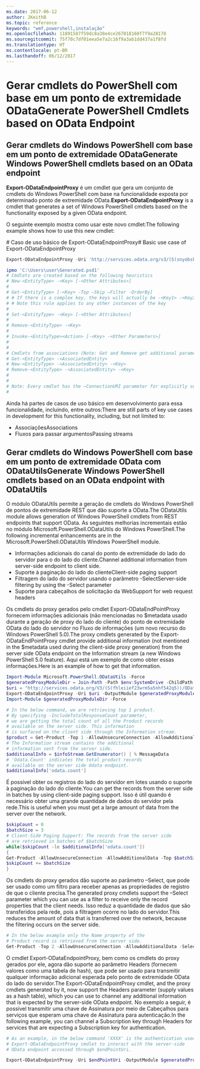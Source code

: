 ```yaml
---
ms.date: 2017-06-12
author: JKeithB
ms.topic: reference
keywords: "wmf,powershell,instalação"
ms.openlocfilehash: 11891587f59dc8a38e4ce267018160f7f9a28178
ms.sourcegitcommit: 75f70c7df01eea5e7a2c16f9a3ab1dd437a1f8fd
ms.translationtype: HT
ms.contentlocale: pt-BR
ms.lasthandoff: 06/12/2017
---
```

# <a name="generate-powershell-cmdlets-based-on-odata-endpoint"></a><span data-ttu-id="5550e-102">Gerar cmdlets do PowerShell com base em um ponto de extremidade OData</span><span class="sxs-lookup"><span data-stu-id="5550e-102">Generate PowerShell Cmdlets based on OData Endpoint</span></span>
<a name="generate-windows-powershell-cmdlets-based-on-an-odata-endpoint"></a><span data-ttu-id="5550e-103">Gerar cmdlets do Windows PowerShell com base em um ponto de extremidade OData</span><span class="sxs-lookup"><span data-stu-id="5550e-103">Generate Windows PowerShell cmdlets based on an OData endpoint</span></span>
--------------------------------------------------------------

<span data-ttu-id="5550e-104">**Export-ODataEndpointProxy** é um cmdlet que gera um conjunto de cmdlets do Windows PowerShell com base na funcionalidade exposta por determinado ponto de extremidade OData.</span><span class="sxs-lookup"><span data-stu-id="5550e-104">**Export-ODataEndpointProxy** is a cmdlet that generates a set of Windows PowerShell cmdlets based on the functionality exposed by a given OData endpoint.</span></span>

<span data-ttu-id="5550e-105">O seguinte exemplo mostra como usar este novo cmdlet:</span><span class="sxs-lookup"><span data-stu-id="5550e-105">The following example shows how to use this new cmdlet:</span></span>

<span data-ttu-id="5550e-106">\# Caso de uso básico de Export-ODataEndpointProxy</span><span class="sxs-lookup"><span data-stu-id="5550e-106">\# Basic use case of Export-ODataEndpointProxy</span></span>

```powershell
Export-ODataEndpointProxy -Uri 'http://services.odata.org/v3/(S(snyobsk1hhutkb2yulwldgf1))/odata/odata.svc' -OutputModule C:\Users\user\Generated.psd1

ipmo 'C:\Users\user\Generated.psd1'
# Cmdlets are created based on the following heuristics
# New-<EntityType> -<Key> [-<Other Attributes>]
#
# Get-<EntityType> [-<Key> -Top –Skip –Filter -OrderBy]
# # If there is a complex key, the keys will actually be -<Key1> -<Key2>…
# # Note this rule applies to any other instances of the key
#
# Set-<EntityType> -<Key> [-<Other Attributes>]
#
# Remove-<EntityType> -<Key>
#
# Invoke-<EntityType><Action> [-<Key> -<Other Parameters>]
#
#
# Cmdlets from associations (Note: Get and Remove get additional parameter sets)
# Get-<EntityType> -<AssociatedEntity>
# New-<EntityType> -<AssociatedEntity> -<Key>
# Remove-<EntityType> -<AssociatedEntity> -<Key>
#
#
# Note: Every cmdlet has the –ConnectionURI parameter for explicitly setting the URI of the endpoint. This normally uses the same address that you gave the Export-ODataEndpointProxy cmdlet, but can be overridden in this fashion for the sake of similar endpoints.
#
```

<span data-ttu-id="5550e-107">Ainda há partes de casos de uso básico em desenvolvimento para essa funcionalidade, incluindo, entre outros:</span><span class="sxs-lookup"><span data-stu-id="5550e-107">There are still parts of key use cases in development for this functionality, including, but not limited to:</span></span>
-   <span data-ttu-id="5550e-108">Associações</span><span class="sxs-lookup"><span data-stu-id="5550e-108">Associations</span></span>
-   <span data-ttu-id="5550e-109">Fluxos para passar argumentos</span><span class="sxs-lookup"><span data-stu-id="5550e-109">Passing streams</span></span>

<a name="generate-windows-powershell-cmdlets-based-on-an-odata-endpoint-with-odatautils"></a><span data-ttu-id="5550e-110">Gerar cmdlets do Windows PowerShell com base em um ponto de extremidade OData com ODataUtils</span><span class="sxs-lookup"><span data-stu-id="5550e-110">Generate Windows PowerShell cmdlets based on an OData endpoint with ODataUtils</span></span>
------------------------------------------------------------------------------
<span data-ttu-id="5550e-111">O módulo ODataUtils permite a geração de cmdlets do Windows PowerShell de pontos de extremidade REST que dão suporte a OData.</span><span class="sxs-lookup"><span data-stu-id="5550e-111">The ODataUtils module allows generation of Windows PowerShell cmdlets from REST endpoints that support OData.</span></span> <span data-ttu-id="5550e-112">As seguintes melhorias incrementais estão no módulo Microsoft.PowerShell.ODataUtils do Windows PowerShell.</span><span class="sxs-lookup"><span data-stu-id="5550e-112">The following incremental enhancements are in the Microsoft.PowerShell.ODataUtils Windows PowerShell module.</span></span>
-   <span data-ttu-id="5550e-113">Informações adicionais do canal do ponto de extremidade do lado do servidor para o do lado do cliente.</span><span class="sxs-lookup"><span data-stu-id="5550e-113">Channel additional information from server-side endpoint to client side.</span></span>
-   <span data-ttu-id="5550e-114">Suporte à paginação do lado do cliente</span><span class="sxs-lookup"><span data-stu-id="5550e-114">Client-side paging support</span></span>
-   <span data-ttu-id="5550e-115">Filtragem do lado do servidor usando o parâmetro -Select</span><span class="sxs-lookup"><span data-stu-id="5550e-115">Server-side filtering by using the -Select parameter</span></span>
-   <span data-ttu-id="5550e-116">Suporte para cabeçalhos de solicitação da Web</span><span class="sxs-lookup"><span data-stu-id="5550e-116">Support for web request headers</span></span>

<span data-ttu-id="5550e-117">Os cmdlets do proxy gerados pelo cmdlet Export-ODataEndPointProxy fornecem informações adicionais (não mencionadas no $metadata usado durante a geração de proxy do lado do cliente) do ponto de extremidade OData do lado do servidor no Fluxo de informações (um novo recurso do Windows PowerShell 5.0).</span><span class="sxs-lookup"><span data-stu-id="5550e-117">The proxy cmdlets generated by the Export-ODataEndPointProxy cmdlet provide additional information (not mentioned in the $metadata used during the client-side proxy generation) from the server side OData endpoint on the Information stream (a new Windows PowerShell 5.0 feature).</span></span> <span data-ttu-id="5550e-118">Aqui está um exemplo de como obter essas informações.</span><span class="sxs-lookup"><span data-stu-id="5550e-118">Here is an example of how to get that information.</span></span>
```powershell
Import-Module Microsoft.PowerShell.ODataUtils -Force
$generatedProxyModuleDir = Join-Path -Path $env:SystemDrive -ChildPath 'ODataDemoProxy'
$uri = "http://services.odata.org/V3/(S(fhleiief23wrm5a5nhf542q5))/OData/OData.svc/"
Export-ODataEndpointProxy -Uri $uri -OutputModule $generatedProxyModuleDir -Force -AllowUnSecureConnection -Verbose -AllowClobber
Import-Module $generatedProxyModuleDir -Force

# In the below command, we are retrieving top 1 product.
# By specifying -IncludeTotalResponseCount parameter,
# we are getting the total count of all the Product records
# available on the server side. This information
# is surfaced on the client side through the Information stream.
$product = Get-Product -Top 1 -AllowUnsecureConnection -AllowAdditionalData -IncludeTotalResponseCount -InformationVariable infoStream
# The Information stream contains the additional
# information sent from the server side.
$additionalInfo = $infoStream.GetEnumerator() | % MessageData
# 'Odata.Count' indicates the total product records
# available on the server side Odata endpoint.
$additionalInfo['odata.count']
```

<span data-ttu-id="5550e-119">É possível obter os registros do lado do servidor em lotes usando o suporte à paginação do lado do cliente.</span><span class="sxs-lookup"><span data-stu-id="5550e-119">You can get the records from the server side in batches by using client-side paging support.</span></span> <span data-ttu-id="5550e-120">Isso é útil quando é necessário obter uma grande quantidade de dados do servidor pela rede.</span><span class="sxs-lookup"><span data-stu-id="5550e-120">This is useful when you must get a large amount of data from the server over the network.</span></span>
```powershell
$skipCount = 0
$batchSize = 3
# Client-Side Paging Support: The records from the server side
# are retrieved in batches of $batchSize
while($skipCount -le $additionalInfo['odata.count'])
{
Get-Product -AllowUnsecureConnection -AllowAdditionalData -Top $batchSize -Skip $skipCount
$skipCount += $batchSize
}
```

<span data-ttu-id="5550e-121">Os cmdlets do proxy gerados dão suporte ao parâmetro –Select, que pode ser usado como um filtro para receber apenas as propriedades de registro de que o cliente precisa.</span><span class="sxs-lookup"><span data-stu-id="5550e-121">The generated proxy cmdlets support the –Select parameter which you can use as a filter to receive only the record properties that the client needs.</span></span> <span data-ttu-id="5550e-122">Isso reduz a quantidade de dados que são transferidos pela rede, pois a filtragem ocorre no lado do servidor.</span><span class="sxs-lookup"><span data-stu-id="5550e-122">This reduces the amount of data that is transferred over the network, because the filtering occurs on the server side.</span></span>
```powershell
# In the below example only the Name property of the
# Product record is retrieved from the server side.
Get-Product -Top 2 -AllowUnsecureConnection -AllowAdditionalData -Select Name
```

<span data-ttu-id="5550e-123">O cmdlet Export-ODataEndpointProxy, bem como os cmdlets do proxy gerados por ele, agora dão suporte ao parâmetro Headers (fornecem valores como uma tabela de hash), que pode ser usado para transmitir qualquer informação adicional esperada pelo ponto de extremidade OData do lado do servidor.</span><span class="sxs-lookup"><span data-stu-id="5550e-123">The Export-ODataEndpointProxy cmdlet, and the proxy cmdlets generated by it, now support the Headers parameter (supply values as a hash table), which you can use to channel any additional information that is expected by the server-side OData endpoint.</span></span> <span data-ttu-id="5550e-124">No exemplo a seguir, é possível transmitir uma chave de Assinatura por meio de Cabeçalhos para serviços que esperam uma chave de Assinatura para autenticação.</span><span class="sxs-lookup"><span data-stu-id="5550e-124">In the following example, you can channel a Subscription key through Headers for services that are expecting a Subscription key for authentication.</span></span>
```powershell
# As an example, in the below command 'XXXX' is the authentication used by the
# Export-ODataEndpointProxy cmdlet to interact with the server-side
# OData endpoint accessed through $endPointUri.

Export-ODataEndpointProxy -Uri $endPointUri -OutputModule $generatedProxyModuleDir -Force -AllowUnSecureConnection -Verbose -Headers @{'subscription-key'='XXXX'}
```

